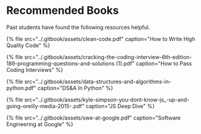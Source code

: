 # Recommended Books

Past students have found the following resources helpful.

{% file src="../.gitbook/assets/clean-code.pdf" caption="How to Write High Quality Code" %}

{% file src="../.gitbook/assets/cracking-the-coding-interview-6th-edition-189-programming-questions-and-solutions \(1\).pdf" caption="How to Pass Coding Interviews" %}

{% file src="../.gitbook/assets/data-structures-and-algorithms-in-python.pdf" caption="DS&A In Python" %}

{% file src="../.gitbook/assets/kyle-simpson-you-dont-know-js\_-up-and-going-oreilly-media-2015-.pdf" caption="JS Deep Dive" %}

{% file src="../.gitbook/assets/swe-at-google.pdf" caption="Software Engineering at Google" %}

